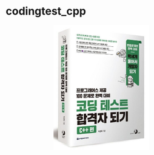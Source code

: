 # codingtest_cpp
<p align="center">
	<img src="./images/bookcover.jpg" alt="bookcover" width="50%" height="50%"/>
</p>
